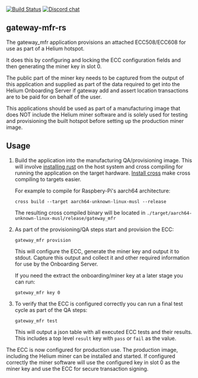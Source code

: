[![Build Status][actions-badge]][actions-url]
[![Discord chat][discord-badge]][discord-url]

[actions-badge]: https://github.com/helium/gateway-mfr-rs/actions/workflows/rust.yml/badge.svg
[actions-url]: https://github.com/helium/gateway-mfr-rs/actions/workflows/rust.yml
[discord-badge]: https://img.shields.io/discord/500028886025895936.svg?logo=discord&style=flat-square
[discord-url]: https://discord.gg/helium

## gateway-mfr-rs

The gateway_mfr application provisions an attached ECC508/ECC608 for use as part of a Helium hotspot.

It does this by configuring and locking the ECC configuration fields and then generating the miner key in slot 0.

The public part of the miner key needs to be captured from the output of this application and supplied as part of the data required to get into the Helium Onboarding Server if gateway add and assert location transactions are to be paid for on behalf of the user.

This applications should be used as part of a manufacturing image that does NOT include the Helium miner software and is solely used for testing and provisioning the built hotspot before setting up the production miner image.

## Usage

1. Build the application into the manufacturing QA/provisioning image. This will
   involve [installing rust](https://www.rust-lang.org/learn/get-started) on the
   host system and cross compiling for running the application on the target
   hardware. [Install cross](https://github.com/rust-embedded/cross) make cross
   compiling to targets easier. 

   For example to compile for Raspbery-Pi's aarch64 architecture:

   ```shell
   cross build --target aarch64-unknown-linux-musl --release
   ```

   The resulting cross compiled binary will be located in `./target/aarch64-unknown-linux-musl/release/gateway_mfr`

2. As part of the provisioning/QA steps start and provision the ECC:

    ```shell
    gateway_mfr provision
    ```

    This will configure the ECC, generate the miner key and output it to stdout.
    Capture this output and collect it and other required information for use by
    the Onboarding Server.

    If you need the extract the onboarding/miner key at a later stage you can
    run:

    ```shell
    gateway_mfr key 0
    ```

3. To verify that the ECC is configured correctly you can run a final test cycle as part of the QA steps:

    ```shell
    gateway_mfr test
    ```

    This will output a json table with all executed ECC tests and their results. This includes a top level `result` key with `pass` or `fail` as the value. 

The ECC is now configured for production use. The production image, including
the Helium miner can be installed and started. If configured correctly the miner
software will use the configured key in slot 0 as the miner key and use the ECC
for secure transaction signing.

